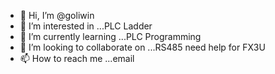 - 👋 Hi, I’m @goliwin
- 👀 I’m interested in ...PLC Ladder
- 🌱 I’m currently learning ...PLC Programming
- 💞️ I’m looking to collaborate on ...RS485 need help for FX3U
- 📫 How to reach me ...email

<!---
goliwin/goliwin is a ✨ special ✨ repository because its `README.md` (this file) appears on your GitHub profile.
You can click the Preview link to take a look at your changes.
--->
